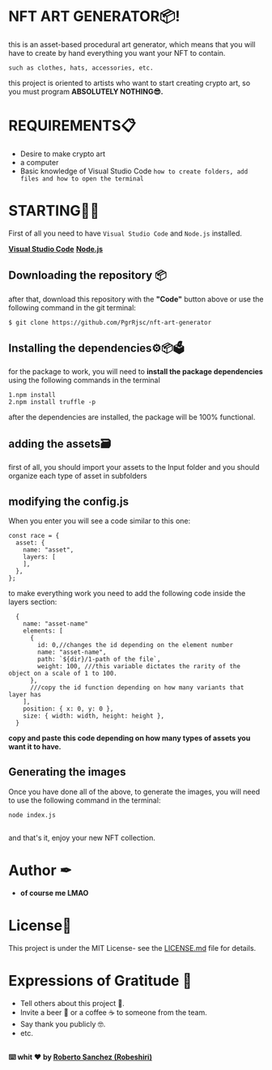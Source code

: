 # NFT ART GENERATOR📦!
this is an asset-based procedural art generator, which means that you will have to create by hand everything you want your NFT to contain.

    such as clothes, hats, accessories, etc.
this project is oriented to artists who want to start creating crypto art, so you must program **ABSOLUTELY NOTHING😎.**

# REQUIREMENTS📋

 - Desire to make crypto art
 - a computer
 - Basic knowledge of Visual Studio Code
`how to create folders, add files and how to open the terminal`

# STARTING🦆✨

First of all you need to have `Visual Studio Code` and `Node.js` installed.

**[Visual Studio Code](https://code.visualstudio.com)**
**[Node.js](https://nodejs.org)**

## Downloading the repository 📦

after that, download this repository with the **"Code"** button above or use the following command in the git terminal: 

    $ git clone https://github.com/PgrRjsc/nft-art-generator

## Installing the dependencies⚙📦🗳

for the package to work, you will need to **install the package dependencies** using the following commands in the terminal

    1.npm install
    2.npm install truffle -p
after the dependencies are installed, the package will be 100% functional.
## adding the assets🗃
first of all, you should import your assets to the Input folder and you should organize each type of asset in subfolders 
## modifying the config.js



When you enter you will see a code similar to this one:

    const race = {
      asset: {
        name: "asset",
        layers: [
        ],
      },
    };

to make everything work you need to add the following code inside the layers section:

      {
        name: "asset-name"
        elements: [
          {
            id: 0,//changes the id depending on the element number
            name: "asset-name",
            path: `${dir}/1-path of the file`,
            weight: 100, ///this variable dictates the rarity of the object on a scale of 1 to 100.
          },
          ///copy the id function depending on how many variants that layer has
        ],
        position: { x: 0, y: 0 },
        size: { width: width, height: height },
      }
**copy and paste this code depending on how many types of assets you want it to have.**
## Generating the images
Once you have done all of the above, to generate the images, you will need to use the following command in the terminal: 

    node index.js
##
and that's it, enjoy your new NFT collection.

# Author ✒

 - **of course me LMAO**

# License📑
This project is under the MIT License- see the [LICENSE.md](https://github.com/PgrRjsc/nft-art-generator/blob/main/LICENSE) file for details.

# Expressions of Gratitude 🎁

 - Tell others about this project 📢.
 - Invite a beer 🍺 or a coffee ☕ to someone from the team.
 - Say thank you publicly 🤓.
 - etc.
##
**⌨️ whit ❤️ by [Roberto Sanchez (Robeshiri)](https://github.com/PgrRjsc)**
